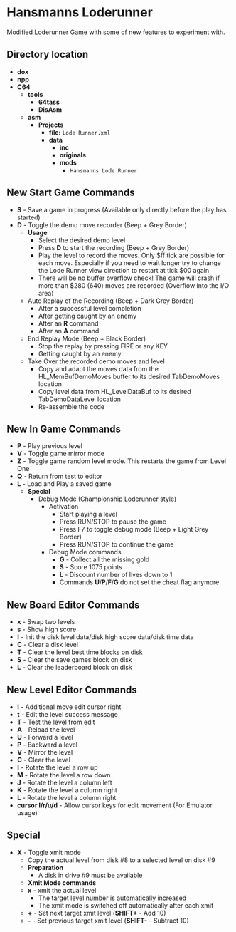 # Hansmanns Loderunner
Modified Loderunner Game with some of new features to experiment with.
## Directory location
- **dox**
- **npp**
- **C64**
  - **tools**
    - **64tass**
    - **DisAsm**
  - **asm**
    - **Projects**
      - **file:** `Lode Runner.xml`
      - **data**
        - **inc**
        - **originals**
        - **mods**
          - `Hansmanns Lode Runner`
##
## New Start Game Commands
- **S** - Save a game in progress (Available only directly before the play has started)
- **D** - Toggle the demo move recorder (Beep + Grey Border)
  - **Usage**
    - Select the desired demo level
    - Press **D** to start the recording (Beep + Grey Border)
    - Play the level to record the moves. Only $ff tick are possible for each move. Especially if you need to wait longer try to change the Lode Runner view direction to restart at tick $00 again
    - There will be no buffer overflow check! The game will crash if more than $280 (640) moves are recorded (Overflow into the I/O area)
  - Auto Replay of the Recording (Beep + Dark Grey Border)
    - After a successful level completion
    - After getting caught by an enemy
    - After an **R** command
    - After an **A** command
  - End Replay Mode (Beep + Black Border)
    - Stop the replay by pressing FIRE or any KEY
    - Getting caught by an enemy
  - Take Over the recorded demo moves and level
    - Copy and adapt the moves data from the HL_MemBufDemoMoves buffer to its desired TabDemoMoves location
    - Copy level data from HL_LevelDataBuf to its desired TabDemoDataLevel location
    - Re-assemble the code
## New In Game Commands
- **P** - Play previous level
- **V** - Toggle game mirror mode
- **Z** - Toggle game random level mode. This restarts the game from Level One
- **Q** - Return from test to editor
- **L** - Load and Play a saved game
  - **Special**
    - Debug Mode (Championship Loderunner style)
      - Activation
        - Start playing a level
        - Press RUN/STOP to pause the game
        - Press F7 to toggle debug mode (Beep + Light Grey Border)
        - Press RUN/STOP to continue the game
      - Debug Mode commands
        - **G** - Collect all the missing gold
        - **S** - Score 1075 points
        - **L** - Discount number of lives down to 1
        - Commands **U**/**P**/**F**/**G** do not set the cheat flag anymore
## New Board Editor Commands
- **x** - Swap two levels
- **s** - Show high score
- **I** - Init the disk level data/disk high score data/disk time data
- **C** - Clear a disk level
- **T** - Clear the level best time blocks on disk
- **S** - Clear the save games block on disk
- **L** - Clear the leaderboard block on disk
## New Level Editor Commands
- **l** - Additional move edit cursor right
- **t** - Edit the level success message
- **T** - Test the level from edit
- **A** - Reload the level
- **U** - Forward a level
- **P** - Backward a level
- **V** - Mirror the level
- **C** - Clear  the level
- **I** - Rotate the level a row up
- **M** - Rotate the level a row down
- **J** - Rotate the level a column left
- **K** - Rotate the level a column right
- **L** - Rotate the level a column right
- **cursor l/r/u/d** - Allow cursor keys for edit movement (For Emulator usage)
## Special
  - **X** - Toggle xmit mode
    - Copy the actual level from disk #8 to a selected level on disk #9
    - **Preparation**
      - A disk in drive #9 must be available
    - **Xmit Mode commands**
    - **x** - xmit the actual level
      - The target level number is automatically increased
      - The xmit mode is switched off automatically after each xmit
    - **+** - Set next target xmit level (**SHIFT+** - Add 10)
    - **-** - Set previous target xmit level (**SHIFT-** - Subtract 10)
##

